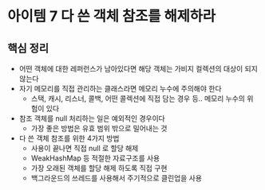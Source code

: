 # 아이템 7 다 쓴 객체 참조를 해제하라
## 핵심 정리
* 어떤 객체에 대한 레퍼런스가 남아있다면 해당 객체는 가비지 컬렉션의 대상이 되지 않는다
* 자기 메모리를 직접 관리하는 클래스라면 메모리 누수에 주의해야 한다
  * 스택, 캐시, 리스너, 콜백, 어떤 콜렉션에 직접 담는 경우 등.. 메모리 누수의 위험이 있다
* 참조 객체를 null 처리하는 일은 예외적인 경우이다
  * 가장 좋은 방법은 유효 범위 밖으로 밀어내는 것
* 다 쓴 객체 참조를 위한 4가지 방법
  * 사용이 끝나면 직접 null 로 할당 해제
  * WeakHashMap 등 적절한 자료구조를 사용
  * 가장 오래된 객체를 할당 해제 하도록 직접 구현
  * 백그라운드의 쓰레드를 사용해서 주기적으로 클린업을 사용
